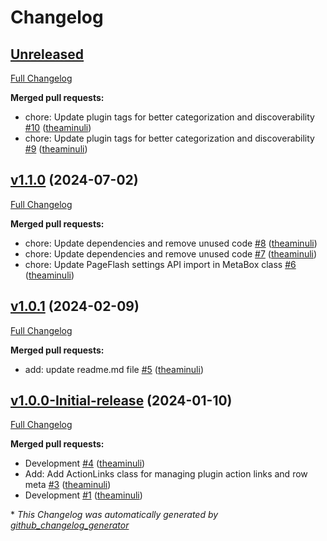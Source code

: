 # Changelog

## [Unreleased](https://github.com/theaminuli/pageflash/tree/HEAD)

[Full Changelog](https://github.com/theaminuli/pageflash/compare/v1.1.0...HEAD)

**Merged pull requests:**

- chore: Update plugin tags for better categorization and discoverability [\#10](https://github.com/theaminuli/pageflash/pull/10) ([theaminuli](https://github.com/theaminuli))
- chore: Update plugin tags for better categorization and discoverability [\#9](https://github.com/theaminuli/pageflash/pull/9) ([theaminuli](https://github.com/theaminuli))

## [v1.1.0](https://github.com/theaminuli/pageflash/tree/v1.1.0) (2024-07-02)

[Full Changelog](https://github.com/theaminuli/pageflash/compare/v1.0.1...v1.1.0)

**Merged pull requests:**

- chore: Update dependencies and remove unused code [\#8](https://github.com/theaminuli/pageflash/pull/8) ([theaminuli](https://github.com/theaminuli))
- chore: Update dependencies and remove unused code [\#7](https://github.com/theaminuli/pageflash/pull/7) ([theaminuli](https://github.com/theaminuli))
- chore: Update PageFlash settings API import in MetaBox class [\#6](https://github.com/theaminuli/pageflash/pull/6) ([theaminuli](https://github.com/theaminuli))

## [v1.0.1](https://github.com/theaminuli/pageflash/tree/v1.0.1) (2024-02-09)

[Full Changelog](https://github.com/theaminuli/pageflash/compare/v1.0.0-Initial-release...v1.0.1)

**Merged pull requests:**

- add: update readme.md file [\#5](https://github.com/theaminuli/pageflash/pull/5) ([theaminuli](https://github.com/theaminuli))

## [v1.0.0-Initial-release](https://github.com/theaminuli/pageflash/tree/v1.0.0-Initial-release) (2024-01-10)

[Full Changelog](https://github.com/theaminuli/pageflash/compare/99133b21fa621d6e57afd7be4e77140b61abe1f6...v1.0.0-Initial-release)

**Merged pull requests:**

- Development [\#4](https://github.com/theaminuli/pageflash/pull/4) ([theaminuli](https://github.com/theaminuli))
- Add: Add ActionLinks class for managing plugin action links and row meta [\#3](https://github.com/theaminuli/pageflash/pull/3) ([theaminuli](https://github.com/theaminuli))
- Development [\#1](https://github.com/theaminuli/pageflash/pull/1) ([theaminuli](https://github.com/theaminuli))



\* *This Changelog was automatically generated by [github_changelog_generator](https://github.com/github-changelog-generator/github-changelog-generator)*
